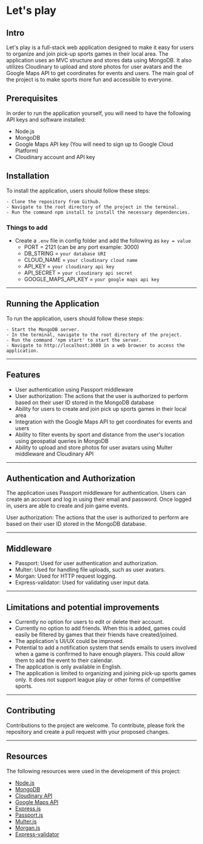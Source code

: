 # Let's play
## Intro
Let's play is a full-stack web application designed to make it easy for users to organize and join pick-up sports games in their local area. The application uses an MVC structure and stores data using MongoDB. It also utilizes Cloudinary to upload and store photos for user avatars and the Google Maps API to get coordinates for events and users. The main goal of the project is to make sports more fun and accessible to everyone. 

## Prerequisites

In order to run the application yourself, you will need to have the following API keys and software installed:

  - Node.js
  - MongoDB
  - Google Maps API key (You will need to sign up to Google Cloud Platform)
  - Cloudinary account and API key

## Installation

To install the application, users should follow these steps:

    - Clone the repository from Github.
    - Navigate to the root directory of the project in the terminal.
    - Run the command npm install to install the necessary dependencies.

### Things to add

  - Create a `.env` file in config folder and add the following as `key = value`
    - PORT = 2121 (can be any port example: 3000)
    - DB_STRING = `your database URI`
    - CLOUD_NAME = `your cloudinary cloud name`
    - API_KEY = `your cloudinary api key`
    - API_SECRET = `your cloudinary api secret`
    - GOOGLE_MAPS_API_KEY = `your google maps api key`

---

## Running the Application

To run the application, users should follow these steps:

    - Start the MongoDB server.
    - In the terminal, navigate to the root directory of the project.
    - Run the command 'npm start' to start the server.
    - Navigate to http://localhost:3000 in a web browser to access the application.

---
## Features


  - User authentication using Passport middleware
  - User authorization: The actions that the user is authorized to perform based on their user ID stored in the MongoDB database
  - Ability for users to create and join pick up sports games in their local area
  - Integration with the Google Maps API to get coordinates for events and users
  - Ability to filter events by sport and distance from the user's location using geospatial queries in MongoDB
  - Ability to upload and store photos for user avatars using Multer middleware and Cloudinary API
    
---

## Authentication and Authorization

The application uses Passport middleware for authentication. Users can create an account and log in using their email and password. Once logged in, users are able to create and join game events. 

User authorization: The actions that the user is authorized to perform are based on their user ID stored in the MongoDB database.

---
## Middleware

  - Passport: Used for user authentication and authorization.
  - Multer: Used for handling file uploads, such as user avatars.
  - Morgan: Used for HTTP request logging.
  - Express-validator: Used for validating user input data.

---
## Limitations and potential improvements

  - Currently no option for users to edit or delete their account.
  - Currently no option to add friends. When this is added, games could easily be filtered by games that their friends have created/joined. 
  - The application's UI/UX could be improved.
  - Potential to add a notification system that sends emails to users involved when a game is confirmed to have enough players. This could allow them to add the event to their calendar.
  - The application is only available in English.
  - The application is limited to organizing and joining pick-up sports games only. It does not support league play or other forms of competitive sports. 

---
## Contributing

Contributions to the project are welcome. To contribute, please fork the repository and create a pull request with your proposed changes.

---
## Resources

The following resources were used in the development of this project:

- [Node.js](https://nodejs.org/en/)
- [MongoDB](https://www.mongodb.com/)
- [Cloudinary API](https://cloudinary.com/documentation)
- [Google Maps API](https://developers.google.com/maps/documentation)
- [Express.js](https://expressjs.com/)
- [Passport.js](http://www.passportjs.org/)
- [Multer.js](https://www.npmjs.com/package/multer)
- [Morgan.js](https://www.npmjs.com/package/morgan)
- [Express-validator](https://express-validator.github.io/docs/)